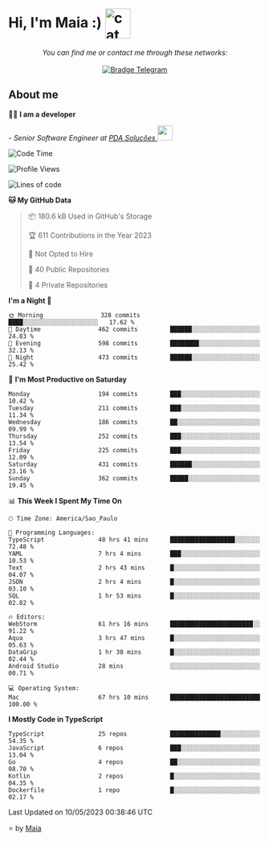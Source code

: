 <h1 align="left">Hi, I'm Maia :) 
<img src="https://emojis.slackmojis.com/emojis/images/1643509834/36299/black-cat.gif?1643509834" width="50" height="60" align="center"  alt="cat"/>
</h1>

<p align="center">
    <i>You can find me or contact me through these networks:</i>
    <br/><br/>
    <a href="https://t.me/mrootx" target="_blank">
        <img src="https://img.shields.io/badge/-Telegram-2CA5E0?logo=telegram&style=flat&logoColor=white" alt="Bradge Telegram" />
    </a>
</p>

## About me

:technologist: <strong>I am a developer</strong> <br>

<p><em> - Senior Software Engineer at <a href="https://pdasolucoes.com.br">PDA Soluções
</a><img src="https://media.giphy.com/media/WUlplcMpOCEmTGBtBW/giphy.gif" width="30"> 
</em></p>

<!--START_SECTION:waka-->
![Code Time](http://img.shields.io/badge/Code%20Time-2%2C572%20hrs%204%20mins-blue)

![Profile Views](http://img.shields.io/badge/Profile%20Views-17-blue)

![Lines of code](https://img.shields.io/badge/From%20Hello%20World%20I%27ve%20Written-471.0%20thousand%20lines%20of%20code-blue)

**🐱 My GitHub Data** 

> 📦 180.6 kB Used in GitHub's Storage 
 > 
> 🏆 611 Contributions in the Year 2023
 > 
> 🚫 Not Opted to Hire
 > 
> 📜 40 Public Repositories 
 > 
> 🔑 4 Private Repositories 
 > 
**I'm a Night 🦉** 

```text
🌞 Morning                328 commits         ████░░░░░░░░░░░░░░░░░░░░░   17.62 % 
🌆 Daytime                462 commits         ██████░░░░░░░░░░░░░░░░░░░   24.83 % 
🌃 Evening                598 commits         ████████░░░░░░░░░░░░░░░░░   32.13 % 
🌙 Night                  473 commits         ██████░░░░░░░░░░░░░░░░░░░   25.42 % 
```
📅 **I'm Most Productive on Saturday** 

```text
Monday                   194 commits         ███░░░░░░░░░░░░░░░░░░░░░░   10.42 % 
Tuesday                  211 commits         ███░░░░░░░░░░░░░░░░░░░░░░   11.34 % 
Wednesday                186 commits         ██░░░░░░░░░░░░░░░░░░░░░░░   09.99 % 
Thursday                 252 commits         ███░░░░░░░░░░░░░░░░░░░░░░   13.54 % 
Friday                   225 commits         ███░░░░░░░░░░░░░░░░░░░░░░   12.09 % 
Saturday                 431 commits         ██████░░░░░░░░░░░░░░░░░░░   23.16 % 
Sunday                   362 commits         █████░░░░░░░░░░░░░░░░░░░░   19.45 % 
```


📊 **This Week I Spent My Time On** 

```text
🕑︎ Time Zone: America/Sao_Paulo

💬 Programming Languages: 
TypeScript               48 hrs 41 mins      ██████████████████░░░░░░░   72.48 % 
YAML                     7 hrs 4 mins        ███░░░░░░░░░░░░░░░░░░░░░░   10.53 % 
Text                     2 hrs 43 mins       █░░░░░░░░░░░░░░░░░░░░░░░░   04.07 % 
JSON                     2 hrs 4 mins        █░░░░░░░░░░░░░░░░░░░░░░░░   03.10 % 
SQL                      1 hr 53 mins        █░░░░░░░░░░░░░░░░░░░░░░░░   02.82 % 

🔥 Editors: 
WebStorm                 61 hrs 16 mins      ███████████████████████░░   91.22 % 
Aqua                     3 hrs 47 mins       █░░░░░░░░░░░░░░░░░░░░░░░░   05.63 % 
DataGrip                 1 hr 38 mins        █░░░░░░░░░░░░░░░░░░░░░░░░   02.44 % 
Android Studio           28 mins             ░░░░░░░░░░░░░░░░░░░░░░░░░   00.71 % 

💻 Operating System: 
Mac                      67 hrs 10 mins      █████████████████████████   100.00 % 
```

**I Mostly Code in TypeScript** 

```text
TypeScript               25 repos            ██████████████░░░░░░░░░░░   54.35 % 
JavaScript               6 repos             ███░░░░░░░░░░░░░░░░░░░░░░   13.04 % 
Go                       4 repos             ██░░░░░░░░░░░░░░░░░░░░░░░   08.70 % 
Kotlin                   2 repos             █░░░░░░░░░░░░░░░░░░░░░░░░   04.35 % 
Dockerfile               1 repo              █░░░░░░░░░░░░░░░░░░░░░░░░   02.17 % 
```




 Last Updated on 10/05/2023 00:38:46 UTC
<!--END_SECTION:waka-->

⭐️ by [Maia](https://github.com/gabrielmaialva33/)



